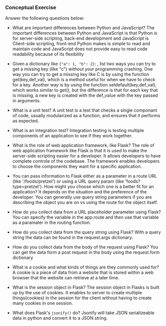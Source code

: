 ### Conceptual Exercise

Answer the following questions below:

- What are important differences between Python and JavaScript?
The important differences between Python and JavaScript is that Python is for 
server-side scripting, back-end development and JavaScript is Client-side scripting, front-end
Python makes is simple to read and maintain code and JavaScript does not provide easy to read
code readability because of its flexibility

- Given a dictionary like ``{"a": 1, "b": 2}``: , list two ways you
  can try to get a missing key (like "c") *without* your programming
  crashing.
  One way you can try to get a missing key like C is by using the function get(key,def_val), which is a method useful
  for when we have to check for a key. Another way is by using the function setdefault(key,def_val), which works similar to get(),
  but the difference is that for each key that is missing, a new key is created with the def_value with the key passed in arguments.


- What is a unit test?
A unit test is a test that checks a single componant of code, usually modularized as a function, and ensures that it performs 
as expected. 

- What is an integration test?
Integration testing is testing multiple components of an application to see if they work together.
- What is the role of web application framework, like Flask?
The role of web application framework like Flask is that it is used to make the server-side scripting easier for a developer.
It allows developers to have complete controle of the codebase. The framework enables developers to choose the components they 
want for a specific application.

- You can pass information to Flask either as a parameter in a route URL
  (like '/foods/pretzel') or using a URL query param (like
  'foods?type=pretzel'). How might you choose which one is a better fit
  for an application?
  It depends on the situation and the preference of the developer. You can generally use query string parameters if you are describing the object you are on vs using the route for the object itself.

- How do you collect data from a URL placeholder parameter using Flask?
You can specify the variable in the app.route and then use that variable as a paramater in the routing function.

- How do you collect data from the query string using Flask?
With a query string the data can be found in the request.args dictionary.

- How do you collect data from the body of the request using Flask?
You can get the data form a post request in the body using the request.form dictionary

- What is a cookie and what kinds of things are they commonly used for?
A cookie is a piece of data from a website that is stored within a web browser that the website can retrieve at a later time.

- What is the session object in Flask?
The session object in Flasks is built up by the use of cookies. It enables to server to create multiple things(cookies) in the 
session for the client without having to create many cookies in one session.

- What does Flask's `jsonify()` do?
Jsonify will take JSON serializeable data in python and convert it to a JSON string.
